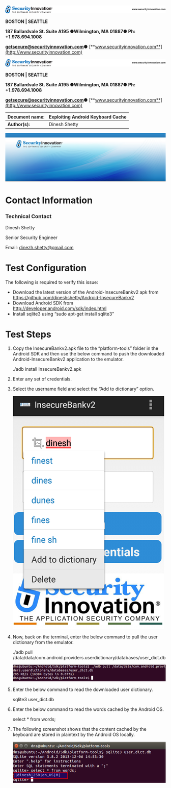 ![](media/6bc9473b4b8bf246749f1ab20989c482.png)

**BOSTON \| SEATTLE**

**187 Ballardvale St. Suite A195 ●Wilmington, MA 01887● Ph: +1.978.694.1008**

[**getsecure@securityinnovation.com**](mailto:getsecure@securityinnovation.com)**●** [**www.securityinnovation.com**](http://www.securityinnovation.com)

![](media/6bc9473b4b8bf246749f1ab20989c482.png)

**BOSTON \| SEATTLE**

**187 Ballardvale St. Suite A195 ●Wilmington, MA 01887● Ph: +1.978.694.1008**

[**getsecure@securityinnovation.com**](mailto:getsecure@securityinnovation.com)**●** [**www.securityinnovation.com**](http://www.securityinnovation.com)

| **Document name:** | Exploiting Android Keyboard Cache |
|--------------------|-----------------------------------|
| **Author(s):**     | Dinesh Shetty                     |

![SI-header-blue-gradient.jpg](media/2b36546d36cdcc725fb20382ec3c359e.jpeg)

# Contact Information

### Technical Contact

Dinesh Shetty

Senior Security Engineer

Email: [dinezh.shetty@gmail.com](mailto:dinezh.shetty@gmail.com)

# Test Configuration

The following is required to verify this issue:

-   Download the latest version of the Android-InsecureBankv2 apk from <https://github.com/dineshshetty/Android-InsecureBankv2>
-   Download Android SDK from <http://developer.android.com/sdk/index.html>
-   Install sqlite3 using “sudo apt-get install sqlite3”

# Test Steps

1.  Copy the InsecureBankv2.apk file to the “platform-tools” folder in the Android SDK and then use the below command to push the downloaded Android-InsecureBankv2 application to the emulator.

    ./adb install InsecureBankv2.apk

2.  Enter any set of credentials.
3.  Select the username field and select the “Add to dictionary” option.

    ![](media/9402763f0961443d331b9a5436fe2dbe.png)

4.  Now, back on the terminal, enter the below command to pull the user dictionary from the emulator.

    ./adb pull /data/data/com.android.providers.userdictionary/databases/user_dict.db

    ![](media/ae47fc5e20ca8faa4d0fc0f20ac13ef2.png)

5.  Enter the below command to read the downloaded user dictionary.

    sqlite3 user_dict.db

6.  Enter the below command to read the words cached by the Android OS.

    select \* from words;

7.  The following screenshot shows that the content cached by the keyboard are stored in plaintext by the Android OS locally.

    ![](media/282375036f044b8c8620028e8ef8759a.png)
